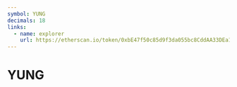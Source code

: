 ```yaml
---
symbol: YUNG
decimals: 18
links:
  - name: explorer
    url: https://etherscan.io/token/0xbE47f50c85d9f3da055bc8CddAA33DEa16926D9D
---
```


# YUNG
